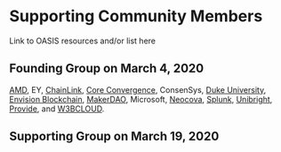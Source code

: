 # Supporting Community Members

Link to OASIS resources and/or list here

## Founding Group on March 4, 2020

[AMD](https://www.amd.com/en/technologies/blockchain), EY, [ChainLink](https://chain.link/), [Core Convergence](https://www.coreconvergence.us/), ConsenSys, [Duke University](https://pratt.duke.edu/), [Envision Blockchain](https://envisionblockchain.com/), [MakerDAO](https://makerdao.com/en/), Microsoft, [Neocova](https://neocova.com/), [Splunk](https://www.splunk.com/), [Unibright](https://unibright.io/), [Provide](https://provide.services/), and [W3BCLOUD](https://www.w3bcloud.com/). 

## Supporting Group on March 19, 2020







